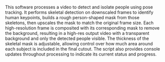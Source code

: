 This software processes a video to detect and isolate people using pose tracking. It performs skeletal detection on downscaled frames to identify human keypoints, builds a rough person-shaped mask from those skeletons, then upscales the mask to match the original frame size. Each high-resolution frame is composited with its corresponding mask to remove the background, resulting in a high-res output video with a transparent background and only the detected people visible. The thickness of the skeletal mask is adjustable, allowing control over how much area around each subject is included in the final cutout. The script also provides console updates throughout processing to indicate its current status and progress.